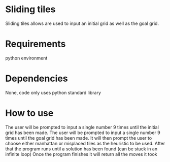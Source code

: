 # Sliding tiles
Sliding tiles allows are used to input an initial grid as well 
as the goal grid. 
# Requirements
python environment 
# Dependencies 
None, code only uses python standard library 
# How to use
The user will be prompted to input a single number 9 times until 
the initial grid has been made.
The user will be prompted to input a single number 9 times until the
goal grid has been made.
It will then prompt the user to choose either manhattan or misplaced tiles as the heuristic to be used. 
After that the program runs until a solution has been found (can be stuck in an infinite loop)
Once the program finishes it will return all the moves it took
